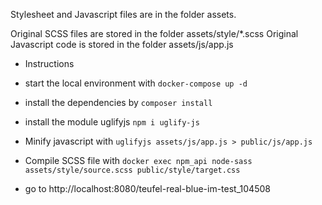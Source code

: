 Stylesheet and Javascript files are in the folder assets.

Original SCSS files are stored in the folder assets/style/*.scss
Original Javascript code is stored in the folder assets/js/app.js

* Instructions

* start the local environment with `docker-compose up -d`
* install the dependencies by `composer install`
* install the module uglifyjs `npm i uglify-js`
* Minify javascript with `uglifyjs assets/js/app.js > public/js/app.js`
* Compile SCSS file with `docker exec npm_api node-sass assets/style/source.scss public/style/target.css`
* go to http://localhost:8080/teufel-real-blue-im-test_104508